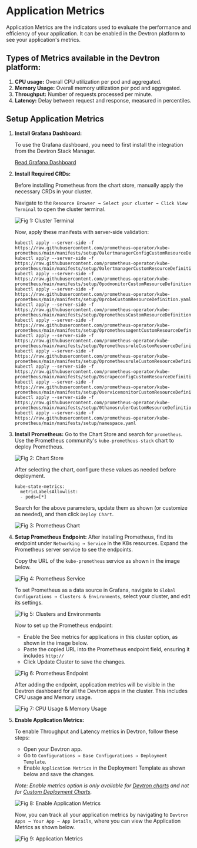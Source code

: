 # Application Metrics

Application Metrics are the indicators used to evaluate the performance and efficiency of your application. It can be enabled in the Devtron platform to see your application's metrics.

## Types of Metrics available in the Devtron platform:

1. **CPU usage:** Overall CPU utilization per pod and aggregated.
2. **Memory Usage:** Overall memory utilization per pod and aggregated.
3. **Throughput:** Number of requests processed per minute.
4. **Latency:** Delay between request and response, measured in percentiles.

## Setup Application Metrics

1. **Install Grafana Dashboard:** 

    To use the Grafana dashboard, you need to first install the integration from the Devtron Stack Manager. 

    [Read Grafana Dashboard](https://docs.devtron.ai/devtron/v0.7/usage/integrations/grafana)

2. **Install Required CRDs:** 

    Before installing Prometheus from the chart store, manually apply the necessary CRDs in your cluster.

    Navigate to the `Resource Browser → Select your cluster → Click View Terminal` to open the cluster terminal.

    ![Fig 1: Cluster Terminal](https://devtron-public-asset.s3.us-east-2.amazonaws.com/images/creating-application/app-metrics/app1.jpg)

    Now, apply these manifests with server-side validation:

    ```
    kubectl apply --server-side -f https://raw.githubusercontent.com/prometheus-operator/kube-prometheus/main/manifests/setup/0alertmanagerConfigCustomResourceDefinition.yaml
    kubectl apply --server-side -f https://raw.githubusercontent.com/prometheus-operator/kube-prometheus/main/manifests/setup/0alertmanagerCustomResourceDefinition.yaml
    kubectl apply --server-side -f https://raw.githubusercontent.com/prometheus-operator/kube-prometheus/main/manifests/setup/0podmonitorCustomResourceDefinition.yaml
    kubectl apply --server-side -f https://raw.githubusercontent.com/prometheus-operator/kube-prometheus/main/manifests/setup/0probeCustomResourceDefinition.yaml
    kubectl apply --server-side -f https://raw.githubusercontent.com/prometheus-operator/kube-prometheus/main/manifests/setup/0prometheusCustomResourceDefinition.yaml
    kubectl apply --server-side -f https://raw.githubusercontent.com/prometheus-operator/kube-prometheus/main/manifests/setup/0prometheusagentCustomResourceDefinition.yaml
    kubectl apply --server-side -f https://raw.githubusercontent.com/prometheus-operator/kube-prometheus/main/manifests/setup/0prometheusruleCustomResourceDefinition.yaml
    kubectl apply --server-side -f https://raw.githubusercontent.com/prometheus-operator/kube-prometheus/main/manifests/setup/0prometheusruleCustomResourceDefinition.yaml
    kubectl apply --server-side -f https://raw.githubusercontent.com/prometheus-operator/kube-prometheus/main/manifests/setup/0scrapeconfigCustomResourceDefinition.yaml
    kubectl apply --server-side -f https://raw.githubusercontent.com/prometheus-operator/kube-prometheus/main/manifests/setup/0servicemonitorCustomResourceDefinition.yaml
    kubectl apply --server-side -f https://raw.githubusercontent.com/prometheus-operator/kube-prometheus/main/manifests/setup/0thanosrulerCustomResourceDefinition.yaml
    kubectl apply --server-side -f https://raw.githubusercontent.com/prometheus-operator/kube-prometheus/main/manifests/setup/namespace.yaml

    ```

3. **Install Prometheus:**
    Go to the Chart Store and search for `prometheus`. Use the Prometheus community's `kube-prometheus-stack` chart to deploy Prometheus.

    ![Fig 2: Chart Store](https://devtron-public-asset.s3.us-east-2.amazonaws.com/images/creating-application/app-metrics/app2.jpg)

    After selecting the chart, configure these values as needed before deployment.

    ```
    kube-state-metrics: 
	  metricLabelsAllowlist:   
	  - pods=[*]
    ```

    Search for the above parameters, update them as shown (or customize as needed), and then click `Deploy Chart`.

    ![Fig 3: Prometheus Chart](https://devtron-public-asset.s3.us-east-2.amazonaws.com/images/creating-application/app-metrics/app3.jpg)

4. **Setup Prometheus Endpoint:**
    After installing Prometheus, find its endpoint under `Networking → Service` in the K8s resources. Expand the Prometheus server service to see the endpoints. 

    Copy the URL of the `kube-prometheus` service as shown in the image below.

    ![Fig 4: Prometheus Service](https://devtron-public-asset.s3.us-east-2.amazonaws.com/images/creating-application/app-metrics/app4.jpg)

    To set Prometheus as a data source in Grafana, navigate to `Global Configurations → Clusters & Environments`, select your cluster, and edit its settings.

    ![Fig 5: Clusters and Environments](https://devtron-public-asset.s3.us-east-2.amazonaws.com/images/creating-application/app-metrics/app5.jpg)

    Now to set up the Prometheus endpoint:
    - Enable the See metrics for applications in this cluster option, as shown in the image below.
    - Paste the copied URL into the Prometheus endpoint field, ensuring it includes `http://`
    - Click Update Cluster to save the changes.

    ![Fig 6: Prometheus Endpoint](https://devtron-public-asset.s3.us-east-2.amazonaws.com/images/creating-application/app-metrics/app6.jpg)

    After adding the endpoint, application metrics will be visible in the Devtron dashboard for all the Devtron apps in the cluster. This includes CPU usage and Memory usage.

    ![Fig 7: CPU Usage & Memory Usage](https://devtron-public-asset.s3.us-east-2.amazonaws.com/images/creating-application/app-metrics/app7.jpg)

5. **Enable Application Metrics:**

    To enable Throughput and Latency metrics in Devtron, follow these steps:
      - Open your Devtron app.
      - Go to `Configurations → Base Configurations → Deployment Template`.
      - Enable `Application Metrics` in the Deployment Template as shown below and save the changes.

   *Note: Enable metrics option is only available for [Devtron charts](https://docs.devtron.ai/usage/deploy-chart) and not for [Custom Deployment Charts](https://docs.devtron.ai/devtron/v0.6/global-configurations/custom-charts).*

      ![Fig 8: Enable Application Metrics](https://devtron-public-asset.s3.us-east-2.amazonaws.com/images/creating-application/app-metrics/app8.jpg)

      Now, you can track all your application metrics by navigating to `Devtron Apps → Your App → App Details`, where you can view the Application Metrics as shown below.

      ![Fig 9: Application Metrics](https://devtron-public-asset.s3.us-east-2.amazonaws.com/images/creating-application/app-metrics/app9.jpg)
